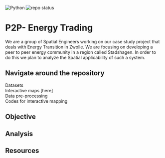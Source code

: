 ![Python](https://img.shields.io/badge/Python-3.10.16-blue?logo=python) ![repo status](https://www.repostatus.org/badges/latest/active.svg)
# P2P- Energy Trading
We are a group of Spatial Engineers working on our case study project that deals with Energy Transition in Zwolle. We are focusing on developing a peer to peer energy community in a region called Stadshagen. In order to do this we plan to analyze the Spatial applicability of such a system.

## Navigate around the repository
Datasets </br>
Interactive maps [here]</br>
Data pre-processing </br>
Codes for interactive mapping </br>

## Objective 

## Analysis 

## Resources



